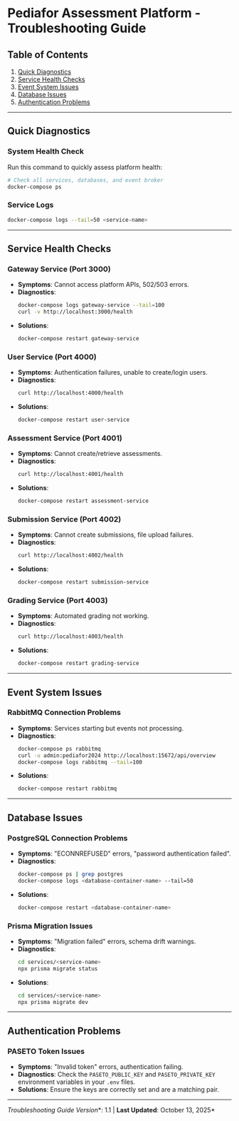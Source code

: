 # Pediafor Assessment Platform - Troubleshooting Guide

## Table of Contents

1. [Quick Diagnostics](#quick-diagnostics)
2. [Service Health Checks](#service-health-checks)
3. [Event System Issues](#event-system-issues)
4. [Database Issues](#database-issues)
5. [Authentication Problems](#authentication-problems)

---

## Quick Diagnostics

### **System Health Check**
Run this command to quickly assess platform health:

```bash
# Check all services, databases, and event broker
docker-compose ps
```

### **Service Logs**
```bash
docker-compose logs --tail=50 <service-name>
```

---

## Service Health Checks

### **Gateway Service (Port 3000)**

- **Symptoms**: Cannot access platform APIs, 502/503 errors.
- **Diagnostics**:
  ```bash
  docker-compose logs gateway-service --tail=100
  curl -v http://localhost:3000/health
  ```
- **Solutions**:
  ```bash
  docker-compose restart gateway-service
  ```

### **User Service (Port 4000)**

- **Symptoms**: Authentication failures, unable to create/login users.
- **Diagnostics**:
  ```bash
  curl http://localhost:4000/health
  ```
- **Solutions**:
  ```bash
  docker-compose restart user-service
  ```

### **Assessment Service (Port 4001)**

- **Symptoms**: Cannot create/retrieve assessments.
- **Diagnostics**:
  ```bash
  curl http://localhost:4001/health
  ```
- **Solutions**:
  ```bash
  docker-compose restart assessment-service
  ```

### **Submission Service (Port 4002)**

- **Symptoms**: Cannot create submissions, file upload failures.
- **Diagnostics**:
  ```bash
  curl http://localhost:4002/health
  ```
- **Solutions**:
  ```bash
  docker-compose restart submission-service
  ```

### **Grading Service (Port 4003)**

- **Symptoms**: Automated grading not working.
- **Diagnostics**:
  ```bash
  curl http://localhost:4003/health
  ```
- **Solutions**:
  ```bash
  docker-compose restart grading-service
  ```

---

## Event System Issues

### **RabbitMQ Connection Problems**

- **Symptoms**: Services starting but events not processing.
- **Diagnostics**:
  ```bash
  docker-compose ps rabbitmq
  curl -u admin:pediafor2024 http://localhost:15672/api/overview
  docker-compose logs rabbitmq --tail=100
  ```
- **Solutions**:
  ```bash
  docker-compose restart rabbitmq
  ```

---

## Database Issues

### **PostgreSQL Connection Problems**

- **Symptoms**: "ECONNREFUSED" errors, "password authentication failed".
- **Diagnostics**:
  ```bash
  docker-compose ps | grep postgres
  docker-compose logs <database-container-name> --tail=50
  ```
- **Solutions**:
  ```bash
  docker-compose restart <database-container-name>
  ```

### **Prisma Migration Issues**

- **Symptoms**: "Migration failed" errors, schema drift warnings.
- **Diagnostics**:
  ```bash
  cd services/<service-name>
  npx prisma migrate status
  ```
- **Solutions**:
  ```bash
  cd services/<service-name>
  npx prisma migrate dev
  ```

---

## Authentication Problems

### **PASETO Token Issues**

- **Symptoms**: "Invalid token" errors, authentication failing.
- **Diagnostics**: Check the `PASETO_PUBLIC_KEY` and `PASETO_PRIVATE_KEY` environment variables in your `.env` files.
- **Solutions**: Ensure the keys are correctly set and are a matching pair.

---

*Troubleshooting Guide Version**: 1.1 | **Last Updated**: October 13, 2025*
